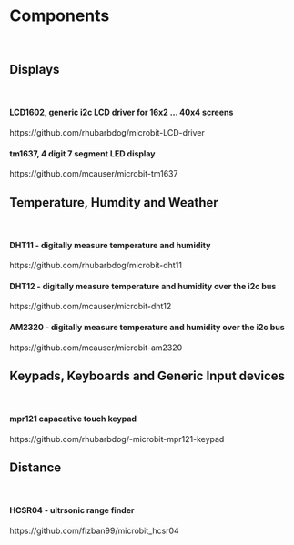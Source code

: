 <h1>Components</h1></br>

<h2>Displays</h2></br>

<h4>LCD1602, generic i2c LCD driver for 16x2 ... 40x4 screens</h4>
https://github.com/rhubarbdog/microbit-LCD-driver

<h4>tm1637, 4 digit 7 segment LED display</h4>
https://github.com/mcauser/microbit-tm1637

<h2>Temperature, Humdity and Weather</h2></br>

<h4>DHT11 - digitally measure temperature and humidity</h4>
https://github.com/rhubarbdog/microbit-dht11

<h4>DHT12 - digitally measure temperature and humidity over the i2c bus</h4>
https://github.com/mcauser/microbit-dht12

<h4>AM2320 - digitally measure temperature and humidity over the i2c bus</h4>
https://github.com/mcauser/microbit-am2320

<h2>Keypads, Keyboards and Generic Input devices</h2></br>

<h4>mpr121 capacative touch keypad</h4>
https://github.com/rhubarbdog/-microbit-mpr121-keypad

<h2>Distance</h2></br>

<h4>HCSR04 - ultrsonic range finder</h4>
https://github.com/fizban99/microbit_hcsr04
